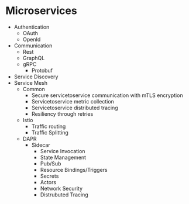 
# Microservices
* Authentication
    * OAuth
    * OpenId
* Communication   
    * Rest
    * GraphQL
    * gRPC
        * Protobuf
* Service Discovery        
* Service Mesh
    * Common
        * Secure servicetoservice communication with mTLS encryption
        * Servicetoservice metric collection
        * Servicetoservice distributed tracing
        * Resiliency through retries
    * Istio
        * Traffic routing 
        * Traffic Splitting
    * DAPR
        * Sidecar
            * Service Invocation
            * State Management
            * Pub/Sub
            * Resource Bindings/Triggers
            * Secrets
            * Actors
            * Network Security
            * Distrubuted Tracing